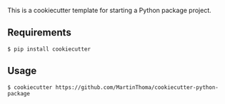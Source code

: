 This is a cookiecutter template for starting a Python package project.

## Requirements

```
$ pip install cookiecutter
```

## Usage

```
$ cookiecutter https://github.com/MartinThoma/cookiecutter-python-package
```

